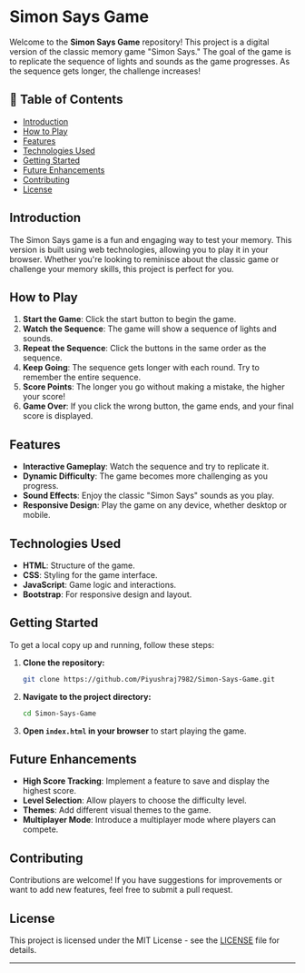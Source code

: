 # Simon Says Game

Welcome to the **Simon Says Game** repository! This project is a digital version of the classic memory game "Simon Says." The goal of the game is to replicate the sequence of lights and sounds as the game progresses. As the sequence gets longer, the challenge increases!

## 📝 Table of Contents

- [Introduction](#introduction)
- [How to Play](#how-to-play)
- [Features](#features)
- [Technologies Used](#technologies-used)
- [Getting Started](#getting-started)
- [Future Enhancements](#future-enhancements)
- [Contributing](#contributing)
- [License](#license)

## Introduction

The Simon Says game is a fun and engaging way to test your memory. This version is built using web technologies, allowing you to play it in your browser. Whether you're looking to reminisce about the classic game or challenge your memory skills, this project is perfect for you.

## How to Play

1. **Start the Game**: Click the start button to begin the game.
2. **Watch the Sequence**: The game will show a sequence of lights and sounds.
3. **Repeat the Sequence**: Click the buttons in the same order as the sequence.
4. **Keep Going**: The sequence gets longer with each round. Try to remember the entire sequence.
5. **Score Points**: The longer you go without making a mistake, the higher your score!
6. **Game Over**: If you click the wrong button, the game ends, and your final score is displayed.

## Features

- **Interactive Gameplay**: Watch the sequence and try to replicate it.
- **Dynamic Difficulty**: The game becomes more challenging as you progress.
- **Sound Effects**: Enjoy the classic "Simon Says" sounds as you play.
- **Responsive Design**: Play the game on any device, whether desktop or mobile.

## Technologies Used

- **HTML**: Structure of the game.
- **CSS**: Styling for the game interface.
- **JavaScript**: Game logic and interactions.
- **Bootstrap**: For responsive design and layout.

## Getting Started

To get a local copy up and running, follow these steps:

1. **Clone the repository:**

   ```bash
   git clone https://github.com/Piyushraj7982/Simon-Says-Game.git
   ```

2. **Navigate to the project directory:**

   ```bash
   cd Simon-Says-Game
   ```

3. **Open `index.html` in your browser** to start playing the game.

## Future Enhancements

- **High Score Tracking**: Implement a feature to save and display the highest score.
- **Level Selection**: Allow players to choose the difficulty level.
- **Themes**: Add different visual themes to the game.
- **Multiplayer Mode**: Introduce a multiplayer mode where players can compete.

## Contributing

Contributions are welcome! If you have suggestions for improvements or want to add new features, feel free to submit a pull request.

## License

This project is licensed under the MIT License - see the [LICENSE](LICENSE) file for details.

---
